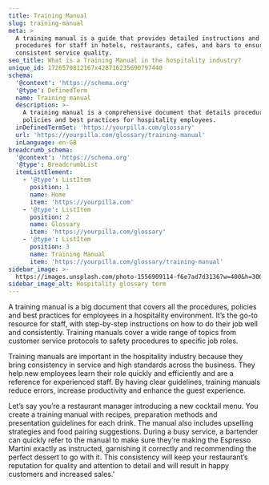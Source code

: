 ```yaml
---
title: Training Manual
slug: training-manual
meta: >
  A training manual is a guide that provides detailed instructions and
  procedures for staff in hotels, restaurants, cafes, and bars to ensure
  consistent service quality.
seo_title: What is a Training Manual in the hospitality industry?
unique_id: 1726570812167x428716235690797440
schema:
  '@context': 'https://schema.org'
  '@type': DefinedTerm
  name: Training manual
  description: >-
    A training manual is a comprehensive document that details procedures,
    policies and best practices for hospitality employees.
  inDefinedTermSet: 'https://yourpilla.com/glossary'
  url: 'https://yourpilla.com/glossary/training-manual'
  inLanguage: en-GB
breadcrumb_schema:
  '@context': 'https://schema.org'
  '@type': BreadcrumbList
  itemListElement:
    - '@type': ListItem
      position: 1
      name: Home
      item: 'https://yourpilla.com'
    - '@type': ListItem
      position: 2
      name: Glossary
      item: 'https://yourpilla.com/glossary'
    - '@type': ListItem
      position: 3
      name: Training Manual
      item: 'https://yourpilla.com/glossary/training-manual'
sidebar_image: >-
  https://images.unsplash.com/photo-1556909114-f6e7ad7d3136?w=400&h=300&fit=crop&auto=format
sidebar_image_alt: Hospitality glossary term
---
```

A training manual is a big document that covers all the procedures, policies and best practices for employees in a hospitality environment. It’s the go-to resource for staff, with step-by-step instructions on how to do their job well and consistently. Training manuals cover a wide range of topics from customer service protocols to safety procedures to specific job roles.

Training manuals are important in the hospitality industry because they bring consistency in service and high standards across the business. They help new employees learn their role quickly and efficiently and are a reference for experienced staff. By having clear guidelines, training manuals reduce errors, increase productivity and enhance the guest experience.

Let’s say you’re a restaurant manager introducing a new cocktail menu. You create a training manual with recipes, preparation methods and presentation guidelines for each drink. The manual also includes upselling strategies and food pairing suggestions. During a busy service, a bartender can quickly refer to the manual to make sure they’re making the Espresso Martini exactly as instructed, garnishing it correctly and recommending the perfect dessert to go with it. This consistency will keep your restaurant’s reputation for quality and attention to detail and will result in happy customers and increased sales.'
